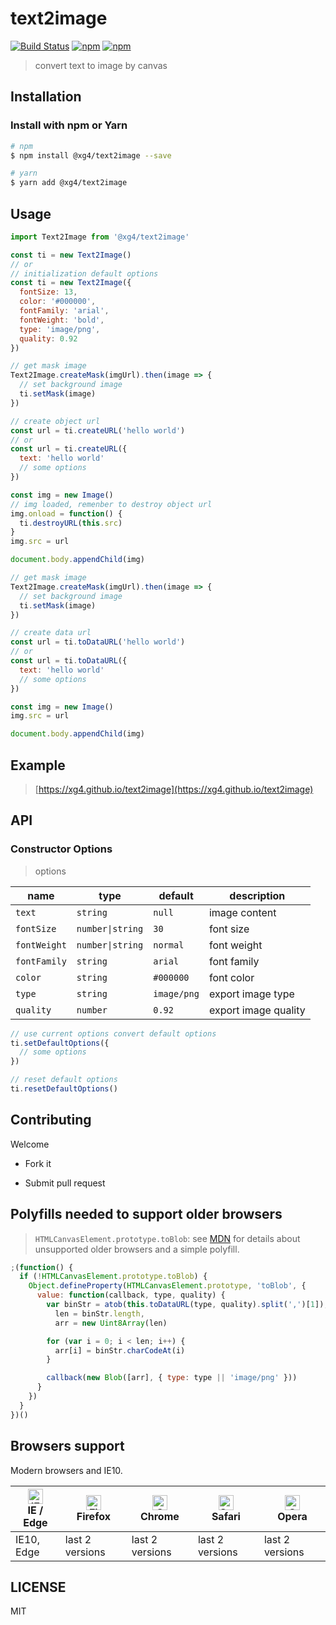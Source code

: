 # text2image

[![Build Status](https://www.travis-ci.com/xg4/text2image.svg?branch=master)](https://www.travis-ci.com/xg4/text2image)
[![npm](https://img.shields.io/npm/v/@xg4/text2image.svg)](https://www.npmjs.com/package/@xg4/text2image)
[![npm](https://img.shields.io/npm/l/@xg4/text2image.svg)](https://www.npmjs.com/package/@xg4/text2image)

> convert text to image by canvas

## Installation

### Install with npm or Yarn

```bash
# npm
$ npm install @xg4/text2image --save
```

```bash
# yarn
$ yarn add @xg4/text2image
```

## Usage

```js
import Text2Image from '@xg4/text2image'

const ti = new Text2Image()
// or
// initialization default options
const ti = new Text2Image({
  fontSize: 13,
  color: '#000000',
  fontFamily: 'arial',
  fontWeight: 'bold',
  type: 'image/png',
  quality: 0.92
})
```

```js
// get mask image
Text2Image.createMask(imgUrl).then(image => {
  // set background image
  ti.setMask(image)
})

// create object url
const url = ti.createURL('hello world')
// or
const url = ti.createURL({
  text: 'hello world'
  // some options
})

const img = new Image()
// img loaded, remenber to destroy object url
img.onload = function() {
  ti.destroyURL(this.src)
}
img.src = url

document.body.appendChild(img)
```

```js
// get mask image
Text2Image.createMask(imgUrl).then(image => {
  // set background image
  ti.setMask(image)
})

// create data url
const url = ti.toDataURL('hello world')
// or
const url = ti.toDataURL({
  text: 'hello world'
  // some options
})

const img = new Image()
img.src = url

document.body.appendChild(img)
```

## Example

> [https://xg4.github.io/text2image](https://xg4.github.io/text2image)

## API

### Constructor Options

> options

| name         | type             | default     | description          |
| ------------ | ---------------- | ----------- | -------------------- |
| `text`       | `string`         | `null`      | image content        |
| `fontSize`   | `number\|string` | `30`        | font size            |
| `fontWeight` | `number\|string` | `normal`    | font weight          |
| `fontFamily` | `string`         | `arial`     | font family          |
| `color`      | `string`         | `#000000`   | font color           |
| `type`       | `string`         | `image/png` | export image type    |
| `quality`    | `number`         | `0.92`      | export image quality |

```js
// use current options convert default options
ti.setDefaultOptions({
  // some options
})

// reset default options
ti.resetDefaultOptions()
```

## Contributing

Welcome

- Fork it

- Submit pull request

## Polyfills needed to support older browsers

> `HTMLCanvasElement.prototype.toBlob`: see [MDN](https://developer.mozilla.org/en-US/docs/Web/API/HTMLCanvasElement/toBlob#Polyfill) for details about unsupported older browsers and a simple polyfill.

```js
;(function() {
  if (!HTMLCanvasElement.prototype.toBlob) {
    Object.defineProperty(HTMLCanvasElement.prototype, 'toBlob', {
      value: function(callback, type, quality) {
        var binStr = atob(this.toDataURL(type, quality).split(',')[1]),
          len = binStr.length,
          arr = new Uint8Array(len)

        for (var i = 0; i < len; i++) {
          arr[i] = binStr.charCodeAt(i)
        }

        callback(new Blob([arr], { type: type || 'image/png' }))
      }
    })
  }
})()
```

## Browsers support

Modern browsers and IE10.

| [<img src="https://raw.githubusercontent.com/alrra/browser-logos/master/src/edge/edge_48x48.png" alt="IE / Edge" width="24px" height="24px" />](http://godban.github.io/browsers-support-badges/)</br>IE / Edge | [<img src="https://raw.githubusercontent.com/alrra/browser-logos/master/src/firefox/firefox_48x48.png" alt="Firefox" width="24px" height="24px" />](http://godban.github.io/browsers-support-badges/)</br>Firefox | [<img src="https://raw.githubusercontent.com/alrra/browser-logos/master/src/chrome/chrome_48x48.png" alt="Chrome" width="24px" height="24px" />](http://godban.github.io/browsers-support-badges/)</br>Chrome | [<img src="https://raw.githubusercontent.com/alrra/browser-logos/master/src/safari/safari_48x48.png" alt="Safari" width="24px" height="24px" />](http://godban.github.io/browsers-support-badges/)</br>Safari | [<img src="https://raw.githubusercontent.com/alrra/browser-logos/master/src/opera/opera_48x48.png" alt="Opera" width="24px" height="24px" />](http://godban.github.io/browsers-support-badges/)</br>Opera |
| --------------------------------------------------------------------------------------------------------------------------------------------------------------------------------------------------------------- | ----------------------------------------------------------------------------------------------------------------------------------------------------------------------------------------------------------------- | ------------------------------------------------------------------------------------------------------------------------------------------------------------------------------------------------------------- | ------------------------------------------------------------------------------------------------------------------------------------------------------------------------------------------------------------- | --------------------------------------------------------------------------------------------------------------------------------------------------------------------------------------------------------- |
| IE10, Edge                                                                                                                                                                                                      | last 2 versions                                                                                                                                                                                                   | last 2 versions                                                                                                                                                                                               | last 2 versions                                                                                                                                                                                               | last 2 versions                                                                                                                                                                                           |

## LICENSE

MIT
